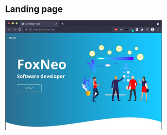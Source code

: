 # Landing page

![background](https://raw.githubusercontent.com/FoxNeo/MyCssProjects/main/landingPage/landing_page.jpg?token=AEHVV2Q7LIX2KILRT2EJYN3BKDNUQ)